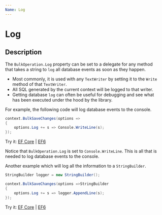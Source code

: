 ```yaml
---
Name: Log
---
```


# Log

## Description

The `BulkOperation.Log` property can be set to a delegate for any method that takes a string to `log` all database events as soon as they happen. 

 - Most commonly, it is used with any `TextWriter` by setting it to the `Write` method of that `TextWriter`. 
 - All SQL generated by the current context will be logged to that writer.
 - Getting database `log` can often be useful for debugging and see what has been executed under the hood by the library.
  
For example, the following code will log database events to the console.

```csharp
context.BulkSaveChanges(options =>
{
    options.Log += s => Console.WriteLine(s);
});
```
Try it: [EF Core](https://dotnetfiddle.net/MsB5QE) | [EF6](https://dotnetfiddle.net/wXUAxN)

Notice that `BulkOperation.Log` is set to `Console.WriteLine`. This is all that is needed to log database events to the console. 

Another example which will log all the information to a `StringBuilder`.

```csharp
StringBuilder logger = new StringBuilder();

context.BulkSaveChanges(options =>StringBuilder
{
    options.Log += s => logger.AppendLine(s);
});
```
Try it: [EF Core](https://dotnetfiddle.net/vyjM3a) | [EF6](https://dotnetfiddle.net/NY0Hu2)
